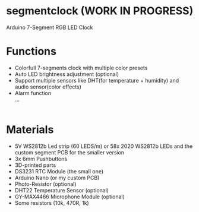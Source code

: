 # segmentclock (WORK IN PROGRESS)
Arduino 7-Segment RGB LED Clock 

# Functions
- Colorfull 7-segments clock with multiple color presets</br>
- Auto LED brightness adjustment (optional)</br>
- Support multiple sensors like DHT(for temperature + humidity) and audio sensor(color effects)</br>
- Alarm function</br>
…</br></br>

# Materials
- 5V WS2812b Led strip (60 LEDS/m) or 58x 2020 WS2812b LEDs and the custom segment PCB for the smaller version</br>
- 3x 6mm Pushbuttons</br>
- 3D-printed parts</br>
- DS3231 RTC Module (the small one)</br>
- Arduino Nano (or my custom PCB)</br>
- Photo-Resistor (optional)</br>
- DHT22 Temperature Sensor (optional)</br>
- GY-MAX4466 Microphone Module (optional)</br>
- Some resistors (10k, 470R, 1k)</br>
